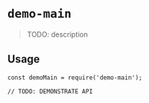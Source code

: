 # `demo-main`

> TODO: description

## Usage

```
const demoMain = require('demo-main');

// TODO: DEMONSTRATE API
```
